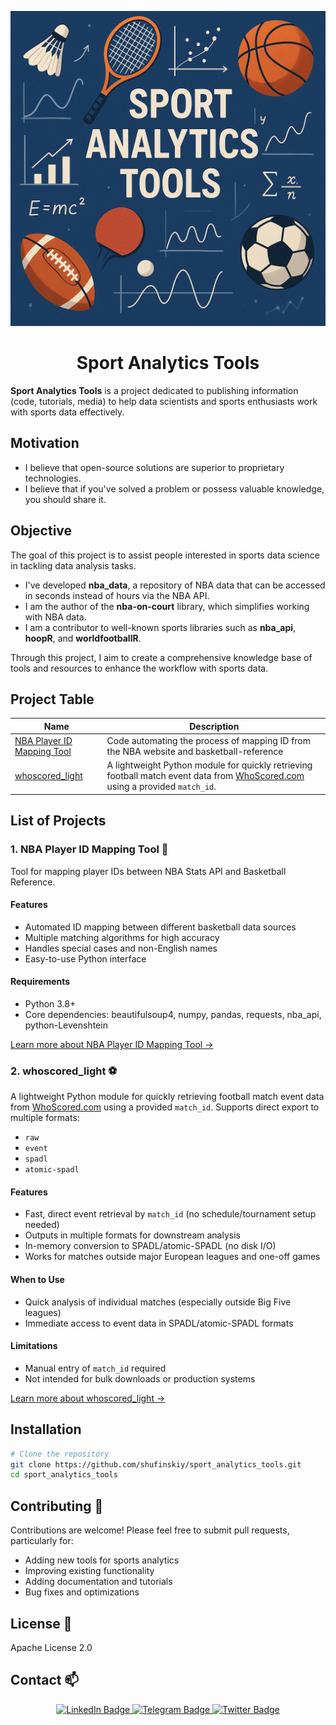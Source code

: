 <p align="center">
  <img src="https://github.com/shufinskiy/sport_analytics_tools/blob/main/sat_logo_v2.png"/>
</p>

<h1 align="center">Sport Analytics Tools</h1>

**Sport Analytics Tools** is a project dedicated to publishing information (code, tutorials, media) to help data scientists and sports enthusiasts work with sports data effectively.

## Motivation

- I believe that open-source solutions are superior to proprietary technologies.  
- I believe that if you've solved a problem or possess valuable knowledge, you should share it.  

## Objective

The goal of this project is to assist people interested in sports data science in tackling data analysis tasks. 

- I've developed **nba_data**, a repository of NBA data that can be accessed in seconds instead of hours via the NBA API.  
- I am the author of the **nba-on-court** library, which simplifies working with NBA data.  
- I am a contributor to well-known sports libraries such as **nba_api**, **hoopR**, and **worldfootballR**.  

Through this project, I aim to create a comprehensive knowledge base of tools and resources to enhance the workflow with sports data.

## Project Table

|Name|Description|
|------|---------|
|[NBA Player ID Mapping Tool](https://github.com/shufinskiy/sport_analytics_tools/tree/main/mapping_nba_ids)| Code automating the process of mapping ID from the NBA website and basketball-reference|
|[whoscored_light](https://github.com/shufinskiy/sport_analytics_tools/tree/main/whoscored_light)| A lightweight Python module for quickly retrieving football match event data from [WhoScored.com](https://whoscored.com) using a provided `match_id`.|

## List of Projects

### 1. NBA Player ID Mapping Tool 🏀
Tool for mapping player IDs between NBA Stats API and Basketball Reference.

#### Features
- Automated ID mapping between different basketball data sources
- Multiple matching algorithms for high accuracy
- Handles special cases and non-English names
- Easy-to-use Python interface

#### Requirements
- Python 3.8+
- Core dependencies: beautifulsoup4, numpy, pandas, requests, nba_api, python-Levenshtein

[Learn more about NBA Player ID Mapping Tool →](https://github.com/shufinskiy/sport_analytics_tools/tree/main/mapping_nba_ids)

### 2. whoscored_light ⚽️
A lightweight Python module for quickly retrieving football match event data from [WhoScored.com](https://whoscored.com) using a provided `match_id`. Supports direct export to multiple formats:
- `raw`
- `event`
- `spadl`
- `atomic-spadl`

#### Features
- Fast, direct event retrieval by `match_id` (no schedule/tournament setup needed)
- Outputs in multiple formats for downstream analysis
- In-memory conversion to SPADL/atomic-SPADL (no disk I/O)
- Works for matches outside major European leagues and one-off games

#### When to Use
- Quick analysis of individual matches (especially outside Big Five leagues)
- Immediate access to event data in SPADL/atomic-SPADL formats

#### Limitations
- Manual entry of `match_id` required
- Not intended for bulk downloads or production systems

[Learn more about whoscored_light →](https://github.com/shufinskiy/sport_analytics_tools/tree/main/whoscored_light)

## Installation

```bash
# Clone the repository
git clone https://github.com/shufinskiy/sport_analytics_tools.git
cd sport_analytics_tools

```

## Contributing 🤝
Contributions are welcome! Please feel free to submit pull requests, particularly for:

- Adding new tools for sports analytics
- Improving existing functionality
- Adding documentation and tutorials
- Bug fixes and optimizations

## License 📄
Apache License 2.0

## Contact 📫

<div id="header" align="center">
  <div id="badges">
    <a href="https://www.linkedin.com/in/vladislav-shufinskiy/">
      <img src="https://img.shields.io/badge/LinkedIn-blue?style=for-the-badge&logo=linkedin&logoColor=white" alt="LinkedIn Badge"/>
    </a>
    <a href="https://t.me/brains14482">
      <img src="https://img.shields.io/badge/Telegram-blue?style=for-the-badge&logo=telegram&logoColor=white" alt="Telegram Badge"/>
    </a>
    <a href="https://twitter.com/vshufinskiy">
      <img src="https://img.shields.io/badge/Twitter-blue?style=for-the-badge&logo=twitter&logoColor=white" alt="Twitter Badge"/>
    </a>
  </div>
</div>
